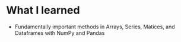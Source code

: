 # What I learned

* Fundamentally important methods in Arrays, Series, Matices, and Dataframes with NumPy and Pandas
